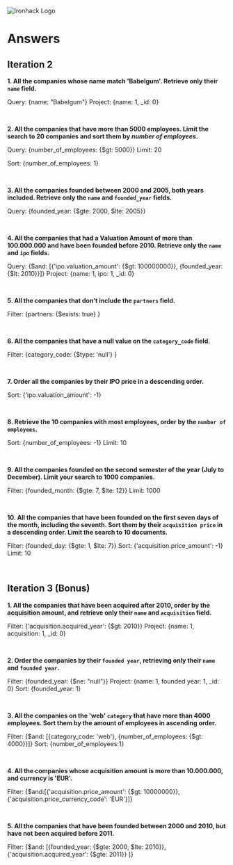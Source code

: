 ![Ironhack Logo](https://i.imgur.com/1QgrNNw.png)

# Answers

## Iteration 2

**1. All the companies whose name match 'Babelgum'. Retrieve only their `name` field.**

Query: {name: "Babelgum"}
Project: {name: 1, \_id: 0}

<br>

**2. All the companies that have more than 5000 employees. Limit the search to 20 companies and sort them by _number of employees_.**

Query: {number_of_employees: {$gt: 5000}}
Limit: 20

<!-- Sorting in ascending order-->

Sort: {number_of_employees: 1}

<br>

**3. All the companies founded between 2000 and 2005, both years included. Retrieve only the `name` and `founded_year` fields.**

Query: {founded_year: {$gte: 2000, $lte: 2005}}

<br>

**4. All the companies that had a Valuation Amount of more than 100.000.000 and have been founded before 2010. Retrieve only the `name` and `ipo` fields.**

<!-- Your Query Goes Here -->

Query: {$and: [{'ipo.valuation_amount': {$gt: 100000000}}, {founded_year: {$lt: 2010}}]}
Project: {name: 1, ipo: 1, \_id: 0}

<br>

**5. All the companies that don't include the `partners` field.**

<!-- Your Query Goes Here -->

Filter: {partners: {$exists: true} }

<br>

**6. All the companies that have a null value on the `category_code` field.**

<!-- Your Query Goes Here -->

Filter: {category_code: {$type: 'null'} }

<br>

**7. Order all the companies by their IPO price in a descending order.**

<!-- Your Query Goes Here -->

Sort: {'ipo.valuation_amount': -1}

<br>

**8. Retrieve the 10 companies with most employees, order by the `number of employees`.**

<!-- Your Query Goes Here -->

Sort: {number_of_employees: -1}
Limit: 10

<br>

**9. All the companies founded on the second semester of the year (July to December). Limit your search to 1000 companies.**

<!-- Your Query Goes Here -->

Filter: {founded_month: {$gte: 7, $lte: 12}}
Limit: 1000

<br>

**10. All the companies that have been founded on the first seven days of the month, including the seventh. Sort them by their `acquisition price` in a descending order. Limit the search to 10 documents.**

<!-- Your Query Goes Here -->

Filter: {founded_day: {$gte: 1, $lte: 7}}
Sort: {'acquisition.price_amount': -1}
Limit: 10

<br>

## Iteration 3 (Bonus)

**1. All the companies that have been acquired after 2010, order by the acquisition amount, and retrieve only their `name` and `acquisition` field.**

<!-- Your Query Goes Here -->

Filter: {'acquisition.acquired_year': {$gt: 2010}}
Project: {name: 1, acquisition: 1, \_id: 0}

<br>

**2. Order the companies by their `founded year`, retrieving only their `name` and `founded year`.**

<!-- Your Query Goes Here -->

Filter: {founded_year: {$ne: "null"}}
Project: {name: 1, founded year: 1, \_id: 0}
Sort: {founded_year: 1}

<br>

**3. All the companies on the 'web' `category` that have more than 4000 employees. Sort them by the amount of employees in ascending order.**

<!-- Your Query Goes Here -->

Filter: {$and: [{category_code: 'web'}, {number_of_employees: {$gt: 4000}}]}
Sort: {number_of_employees:1}

<br>

**4. All the companies whose acquisition amount is more than 10.000.000, and currency is 'EUR'.**

<!-- Your Query Goes Here -->

Filter: {$and:[{'acquisition.price_amount': {$gt: 10000000}}, {'acquisition.price_currency_code': 'EUR'}]}

<br>

**5. All the companies that have been founded between 2000 and 2010, but have not been acquired before 2011.**

<!-- Your Query Goes Here -->

Filter: {$and: [{founded_year: {$gte: 2000, $lte: 2010}}, {'acquisition.acquired_year': {$gte: 2011}} ]}

<br>
